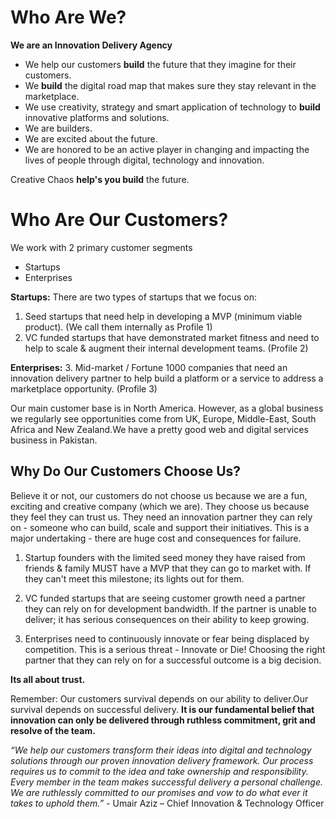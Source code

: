 # Who Are We?

**We are an Innovation Delivery Agency**

- We help our customers **build** the future that they imagine for their customers.
- We **build** the digital road map that makes sure they stay relevant in the marketplace.
- We use creativity, strategy and smart application of technology to **build** innovative platforms and solutions. 
- We are builders.
- We are excited about the future.
- We are honored to be an active player in changing and impacting the lives of people through digital, technology and innovation.

Creative Chaos **help's you build** the future.

# Who Are Our Customers?

We work with 2 primary customer segments
- Startups
- Enterprises

**Startups:**
There are two types of startups that we focus on:
1. Seed startups that need help in developing a MVP (minimum viable product). (We call them internally as Profile 1)
2. VC funded startups that have demonstrated market fitness and need to help to scale & augment their internal development teams. (Profile 2)

**Enterprises:**
3. Mid-market / Fortune 1000 companies that need an innovation delivery partner to help build a platform or a service to address a marketplace opportunity. (Profile 3)

Our main customer base is in North America. However, as a global business we regularly see opportunities come from UK, Europe, Middle-East, South Africa and New Zealand.We have a pretty good web and digital services business in Pakistan.

## Why Do Our Customers Choose Us? ##
Believe it or not, our customers do not choose us because we are a fun, exciting and creative company (which we are). They choose us because they feel they can trust us. They need an innovation partner they can rely on - someone who can build, scale and support their initiatives. This is a major undertaking - there are huge cost and consequences for failure. 

1. Startup founders with the limited seed money they have raised from friends & family MUST have a MVP that they can go to market with. If they can't meet this milestone; its lights out for them.

2. VC funded startups that are seeing customer growth need a partner they can rely on for development bandwidth. If the partner is unable to deliver; it has serious consequences on their ability to keep growing.

3. Enterprises need to continuously innovate or fear being displaced by competition. This is a serious threat - Innovate or Die! Choosing the right partner that they can rely on for a successful outcome is a big decision.

**Its all about trust.**

Remember:
Our customers survival depends on our ability to deliver.Our survival depends on successful delivery.
**It is our fundamental belief that innovation can only be delivered through ruthless commitment, grit and resolve of the team.**

_“We help our customers transform their ideas into digital and technology solutions through our proven innovation delivery framework. Our process requires us to commit to the idea and take ownership and responsibility. Every member in the team makes successful delivery a personal challenge. We are ruthlessly committed to our promises and vow to do what ever it takes to uphold them.”_ - Umair Aziz – Chief Innovation & Technology Officer
